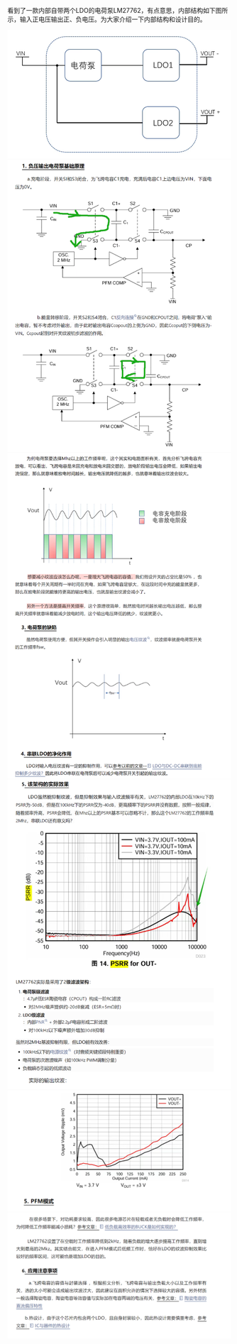 看到了一款内部自带两个LDO的电荷泵LM27762，有点意思，内部结构如下图所示，输入正电压输出正、负电压。为大家介绍一下内部结构和设计目的。

![](https://raw.githubusercontent.com/LeroyK111/pictureBed/master/20250601113606.png)
![](https://raw.githubusercontent.com/LeroyK111/pictureBed/master/20250601113626.png)
![](https://raw.githubusercontent.com/LeroyK111/pictureBed/master/20250601113651.png)
![](https://raw.githubusercontent.com/LeroyK111/pictureBed/master/20250601113709.png)
![](https://raw.githubusercontent.com/LeroyK111/pictureBed/master/20250601113820.png)
![](https://raw.githubusercontent.com/LeroyK111/pictureBed/master/20250601113841.png)




